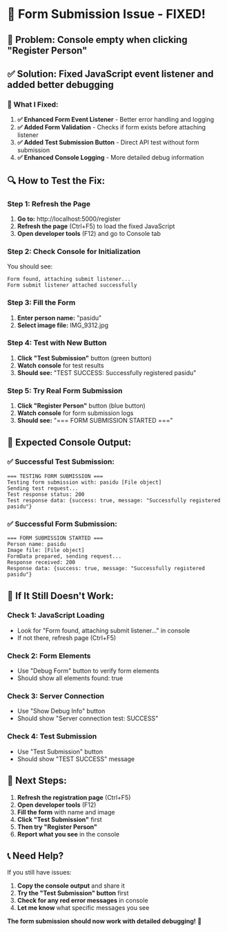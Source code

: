 # 🔧 **Form Submission Issue - FIXED!**

## 🚨 **Problem:** Console empty when clicking "Register Person"

## ✅ **Solution:** Fixed JavaScript event listener and added better debugging

### **🎯 What I Fixed:**

1. **✅ Enhanced Form Event Listener** - Better error handling and logging
2. **✅ Added Form Validation** - Checks if form exists before attaching listener
3. **✅ Added Test Submission Button** - Direct API test without form submission
4. **✅ Enhanced Console Logging** - More detailed debug information

## 🔍 **How to Test the Fix:**

### **Step 1: Refresh the Page**
1. **Go to:** http://localhost:5000/register
2. **Refresh the page** (Ctrl+F5) to load the fixed JavaScript
3. **Open developer tools** (F12) and go to Console tab

### **Step 2: Check Console for Initialization**
You should see:
```
Form found, attaching submit listener...
Form submit listener attached successfully
```

### **Step 3: Fill the Form**
1. **Enter person name:** "pasidu"
2. **Select image file:** IMG_9312.jpg

### **Step 4: Test with New Button**
1. **Click "Test Submission"** button (green button)
2. **Watch console** for test results
3. **Should see:** "TEST SUCCESS: Successfully registered pasidu"

### **Step 5: Try Real Form Submission**
1. **Click "Register Person"** button (blue button)
2. **Watch console** for form submission logs
3. **Should see:** "=== FORM SUBMISSION STARTED ==="

## 🎯 **Expected Console Output:**

### **✅ Successful Test Submission:**
```
=== TESTING FORM SUBMISSION ===
Testing form submission with: pasidu [File object]
Sending test request...
Test response status: 200
Test response data: {success: true, message: "Successfully registered pasidu"}
```

### **✅ Successful Form Submission:**
```
=== FORM SUBMISSION STARTED ===
Person name: pasidu
Image file: [File object]
FormData prepared, sending request...
Response received: 200
Response data: {success: true, message: "Successfully registered pasidu"}
```

## 🚨 **If It Still Doesn't Work:**

### **Check 1: JavaScript Loading**
- Look for "Form found, attaching submit listener..." in console
- If not there, refresh page (Ctrl+F5)

### **Check 2: Form Elements**
- Use "Debug Form" button to verify form elements
- Should show all elements found: true

### **Check 3: Server Connection**
- Use "Show Debug Info" button
- Should show "Server connection test: SUCCESS"

### **Check 4: Test Submission**
- Use "Test Submission" button
- Should show "TEST SUCCESS" message

## 🎉 **Next Steps:**

1. **Refresh the registration page** (Ctrl+F5)
2. **Open developer tools** (F12)
3. **Fill the form** with name and image
4. **Click "Test Submission"** first
5. **Then try "Register Person"**
6. **Report what you see** in the console

## 📞 **Need Help?**

If you still have issues:
1. **Copy the console output** and share it
2. **Try the "Test Submission" button** first
3. **Check for any red error messages** in console
4. **Let me know** what specific messages you see

**The form submission should now work with detailed debugging!** 🚀
